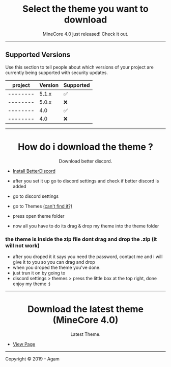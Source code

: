 <h1 align="center">Select the theme you want to download</h1>
<p align="center">MineCore 4.0 just released! Check it out.</p>

---
## Supported Versions

Use this section to tell people about which versions of your project are
currently being supported with security updates.


| project  | Version | Supported          |
| -------- | ------- | ------------------ |
| -------- | 5.1.x   | :white_check_mark: |
| -------- | 5.0.x   | :x:                |
| -------- | 4.0     | :white_check_mark: |
| -------- |   4.0   | :x:                |

---
<h1 align="center">How do i download the theme ?</h1>
<p align="center">Download better discord.</p>

- [Install BetterDiscord](https://github.com/rauenzi/BetterDiscordApp/releases/download/v1.0.0/BandagedBD_Windows.exe)

- after you set it up go to discord settings and check if better discord is added 
- go to discord settings 
- go to Themes [(can't find it?)](https://youtu.be/48Zh3h_SD-o)
- press open theme folder
- now all you have to do its drag & drop my theme into the theme folder
### the theme is inside the zip file dont drag and drop the .zip (it will not work)
- after you droped it it says you need the password, contact me and i will give it to you so you can drag and drop
- when you droped the theme you've done.
- just trun it on by going to
- discord settings > themes > press the little box at the top right, done enjoy my theme :) 

---
<h1 align="center">Download the latest theme (MineCore 4.0)</h1>
<p align="center">Latest Theme.</p>

- [View Page](https://github.com/agamsol/download/tree/master/MineCore4.0)

---
Copyright © 2019 - Agam

